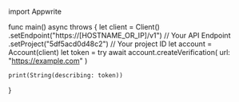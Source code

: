 import Appwrite

func main() async throws {
let client = Client()
.setEndpoint("https://[HOSTNAME_OR_IP]/v1") // Your API Endpoint
.setProject("5df5acd0d48c2") // Your project ID
let account = Account(client)
let token = try await account.createVerification(
url: "https://example.com"
)

    print(String(describing: token))

}
